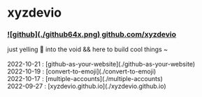 <h1>xyzdevio</h1><h3><a href="https://github.com/xyzdevio/" target="_blank"> ![github](./github64x.png) github.com/xyzdevio</a></h3>just yelling 📢 into the void && here to build cool things ~<!-- PROJECT LIST_BEGIN --><br/><br/>2022-10-21 : [github-as-your-website](./github-as-your-website)<br/>2022-10-19 : [convert-to-emoji](./convert-to-emoji)<br/>2022-10-17 : [multiple-accounts](./multiple-accounts)<br/>2022-09-27 : [xyzdevio.github.io](./xyzdevio.github.io)<br/><br/><!-- PROJECT LIST_END --><br/>
